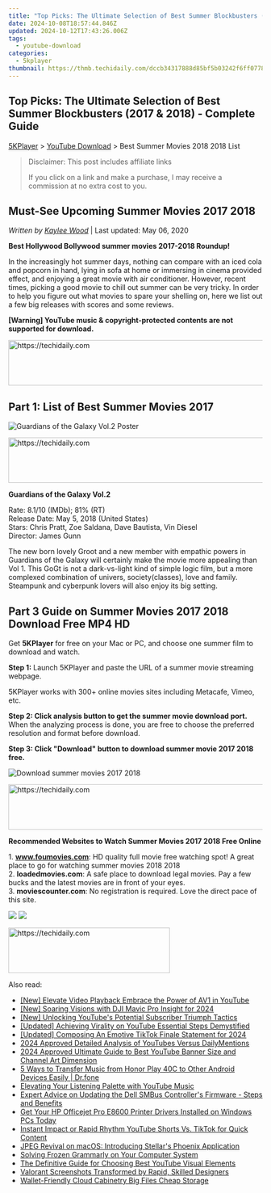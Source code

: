 ```yaml
---
title: "Top Picks: The Ultimate Selection of Best Summer Blockbusters (2017 & 2018) - Complete Guide"
date: 2024-10-08T18:57:44.846Z
updated: 2024-10-12T17:43:26.006Z
tags:
  - youtube-download
categories:
  - 5kplayer
thumbnail: https://thmb.techidaily.com/dccb34317888d85bf5b03242f6ff077822b2720dd93141b57f6f0f2fbe555fd1.jpg
---
```


## Top Picks: The Ultimate Selection of Best Summer Blockbusters (2017 & 2018) - Complete Guide

[5KPlayer](https://tools.techidaily.com/5kplayer/products/) \> [YouTube Download](https://tools.techidaily.com/5kplayer/youtube-download/) \> Best Summer Movies 2018 2018 List

>  Disclaimer: This post includes affiliate links
>
>  If you click on a link and make a purchase, I may receive a commission at no extra cost to you.
>

## Must-See Upcoming Summer Movies 2017 2018

 _Written by [Kaylee Wood](https://www.quora.com/profile/Amanda-Hu-21)_ | Last updated: May 06, 2020 

**Best Hollywood Bollywood summer movies 2017-2018 Roundup!**

In the increasingly hot summer days, nothing can compare with an iced cola and popcorn in hand, lying in sofa at home or immersing in cinema provided effect, and enjoying a great movie with air conditioner. However, recent times, picking a good movie to chill out summer can be very tricky. In order to help you figure out what movies to spare your shelling on, here we list out a few big releases with scores and some reviews. 

**\[Warning\] YouTube music & copyright-protected contents are not supported for download.**

<!-- affiliate ads begin -->
<a href="https://bluettifr.pxf.io/c/5597632/2145082/17095" target="_top" id="2145082">
  <img src="//a.impactradius-go.com/display-ad/17095-2145082" border="0" alt="https://techidaily.com" width="728" height="90"/>
</a>
<img height="0" width="0" src="https://bluettifr.pxf.io/i/5597632/2145082/17095" style="position:absolute;visibility:hidden;" border="0" />
<!-- affiliate ads end -->

## Part 1: List of Best Summer Movies 2017

![Guardians of the Galaxy Vol.2 Poster](https://www.5kplayer.com/youtube-download/img/download-gotg-2-3.jpg) 

<!-- affiliate ads begin -->
<a href="https://appsumo.8odi.net/c/5597632/2002019/7443" target="_top" id="2002019">
  <img src="//a.impactradius-go.com/display-ad/7443-2002019" border="0" alt="https://techidaily.com" width="728" height="90"/>
</a>
<img height="0" width="0" src="https://appsumo.8odi.net/i/5597632/2002019/7443" style="position:absolute;visibility:hidden;" border="0" />
<!-- affiliate ads end -->

**Guardians of the Galaxy Vol.2**

Rate: 8.1/10 (IMDb); 81% (RT)  
 Release Date: May 5, 2018 (United States)  
 Stars: Chris Pratt, Zoe Saldana, Dave Bautista, Vin Diesel  
 Director: James Gunn

The new born lovely Groot and a new member with empathic powers in Guardians of the Galaxy will certainly make the movie more appealing than Vol 1\. This GoGt is not a dark-vs-light kind of simple logic film, but a more complexed combination of univers, society(classes), love and family. Steampunk and cyberpunk lovers will also enjoy its big setting. 

## Part 3 Guide on Summer Movies 2017 2018 Download Free MP4 HD

Get **5KPlayer** for free on your Mac or PC, and choose one summer film to download and watch.

**Step 1:** Launch 5KPlayer and paste the URL of a summer movie streaming webpage.  

5KPlayer works with 300+ online movies sites including Metacafe, Vimeo, etc. 

**Step 2: Click analysis button to get the summer movie download port.**   
 When the analyzing process is done, you are free to choose the preferred resolution and format before download. 

**Step 3: Click "Download" button to download summer movie 2017 2018 free.**

![Download summer movies 2017 2018](https://www.5kplayer.com/youtube-download/img/download-captain-america.jpg)

<!-- affiliate ads begin -->
<a href="https://appsumo.8odi.net/c/5597632/2087484/7443" target="_top" id="2087484">
  <img src="//a.impactradius-go.com/display-ad/7443-2087484" border="0" alt="https://techidaily.com" width="728" height="90"/>
</a>
<img height="0" width="0" src="https://appsumo.8odi.net/i/5597632/2087484/7443" style="position:absolute;visibility:hidden;" border="0" />
<!-- affiliate ads end -->

**Recommended Websites to Watch Summer Movies 2017 2018 Free Online** 

1\. **www.foumovies.com**: HD quality full movie free watching spot! A great place to go for watching summer movies 2018 2018  
2\. **loadedmovies.com**: A safe place to download legal movies. Pay a few bucks and the latest movies are in front of your eyes.   
3\. **moviescounter.com**: No registration is required. Love the direct pace of this site.  

[![](https://www.5kplayer.com/youtube-download/../button/freedownwhitewin.png)](https://tools.techidaily.com/5kplayer/products/) [![](https://www.5kplayer.com/youtube-download/../button/freedownbackmac.png)](https://tools.techidaily.com/5kplayer/products/)

<!-- affiliate ads begin -->
<a href="https://wigfever.sjv.io/c/5597632/2014850/22899" target="_top" id="2014850">
  <img src="//a.impactradius-go.com/display-ad/22899-2014850" border="0" alt="https://techidaily.com" width="320" height="90"/>
</a>
<img height="0" width="0" src="https://wigfever.sjv.io/i/5597632/2014850/22899" style="position:absolute;visibility:hidden;" border="0" />
<!-- affiliate ads end -->

<ins class="adsbygoogle"
     style="display:block"
     data-ad-format="autorelaxed"
     data-ad-client="ca-pub-7571918770474297"
     data-ad-slot="1223367746"></ins>

<ins class="adsbygoogle"
     style="display:block"
     data-ad-client="ca-pub-7571918770474297"
     data-ad-slot="8358498916"
     data-ad-format="auto"
     data-full-width-responsive="true"></ins>

<span class="atpl-alsoreadstyle">Also read:</span>
<div><ul>
<li><a href="https://youtube-video-recordings.techidaily.com/new-elevate-video-playback-embrace-the-power-of-av1-in-youtube/"><u>[New] Elevate Video Playback Embrace the Power of AV1 in YouTube</u></a></li>
<li><a href="https://fox-access.techidaily.com/new-soaring-visions-with-dji-mavic-pro-insight-for-2024/"><u>[New] Soaring Visions with DJI Mavic Pro Insight for 2024</u></a></li>
<li><a href="https://facebook-video-share.techidaily.com/new-unlocking-youtubes-potential-subscriber-triumph-tactics/"><u>[New] Unlocking YouTube's Potential Subscriber Triumph Tactics</u></a></li>
<li><a href="https://youtube-video-recordings.techidaily.com/updated-achieving-virality-on-youtube-essential-steps-demystified/"><u>[Updated] Achieving Virality on YouTube Essential Steps Demystified</u></a></li>
<li><a href="https://tiktok-video-files.techidaily.com/updated-composing-an-emotive-tiktok-finale-statement-for-2024/"><u>[Updated] Composing An Emotive TikTok Finale Statement for 2024</u></a></li>
<li><a href="https://youtube-video-recordings.techidaily.com/2024-approved-detailed-analysis-of-youtubes-versus-dailymentions/"><u>2024 Approved Detailed Analysis of YouTubes Versus DailyMentions</u></a></li>
<li><a href="https://youtube-video-recordings.techidaily.com/2024-approved-ultimate-guide-to-best-youtube-banner-size-and-channel-art-dimension/"><u>2024 Approved Ultimate Guide to Best YouTube Banner Size and Channel Art Dimension</u></a></li>
<li><a href="https://blog-min.techidaily.com/5-ways-to-transfer-music-from-honor-play-40c-to-other-android-devices-easily-drfone-by-drfone-transfer-from-android-transfer-from-android/"><u>5 Ways to Transfer Music from Honor Play 40C to Other Android Devices Easily | Dr.fone</u></a></li>
<li><a href="https://youtube-video-recordings.techidaily.com/elevating-your-listening-palette-with-youtube-music/"><u>Elevating Your Listening Palette with YouTube Music</u></a></li>
<li><a href="https://hardware-updates.techidaily.com/expert-advice-on-updating-the-dell-smbus-controllers-firmware-steps-and-benefits/"><u>Expert Advice on Updating the Dell SMBus Controller's Firmware - Steps and Benefits</u></a></li>
<li><a href="https://win-amazing.techidaily.com/get-your-hp-officejet-pro-e8600-printer-drivers-installed-on-windows-pcs-today/"><u>Get Your HP Officejet Pro E8600 Printer Drivers Installed on Windows PCs Today</u></a></li>
<li><a href="https://youtube-video-recordings.techidaily.com/instant-impact-or-rapid-rhythm-youtube-shorts-vs-tiktok-for-quick-content/"><u>Instant Impact or Rapid Rhythm YouTube Shorts Vs. TikTok for Quick Content</u></a></li>
<li><a href="https://data-wizards.techidaily.com/jpeg-revival-on-macos-introducing-stellars-phoenix-application/"><u>JPEG Revival on macOS: Introducing Stellar's Phoenix Application</u></a></li>
<li><a href="https://windows11.techidaily.com/solving-frozen-grammarly-on-your-computer-system/"><u>Solving Frozen Grammarly on Your Computer System</u></a></li>
<li><a href="https://youtube-video-recordings.techidaily.com/the-definitive-guide-for-choosing-best-youtube-visual-elements/"><u>The Definitive Guide for Choosing Best YouTube Visual Elements</u></a></li>
<li><a href="https://youtube-video-recordings.techidaily.com/valorant-screenshots-transformed-by-rapid-skilled-designers/"><u>Valorant Screenshots Transformed by Rapid, Skilled Designers</u></a></li>
<li><a href="https://extra-tips.techidaily.com/wallet-friendly-cloud-cabinetry-big-files-cheap-storage/"><u>Wallet-Friendly Cloud Cabinetry Big Files Cheap Storage</u></a></li>
</ul></div>

